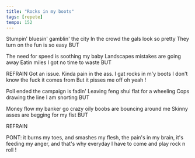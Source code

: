 ```yaml
---
title: "Rocks in my boots"
tags: [repete]
tempo: 152
---
```


Stumpin' bluesin' gamblin' the city
In the crowd the gals look so pretty
They turn on the fun is so easy BUT

The need for speed is soothing my baby
Landscapes mistakes are going away
Eatin miles I got no time to waste BUT

REFRAIN
Got an issue.
Kinda pain in the ass.
I gat rocks in m'y boots
I don't know the fuck it comes from
But it pisses me off oh yeah !

Poll ended the campaign is fadin'
Leaving feng shui flat for a wheeling
Cops drawing the line I am snorting BUT

Money flow my banker go crazy
oily boobs are bouncing around me
Skinny asses are begging for my fist BUT

REFRAIN

PONT:
it burns my toes, and smashes my flesh,
the pain's in my brain, it's feeding my anger,
and that's why everyday I have to come and play rock n roll !

